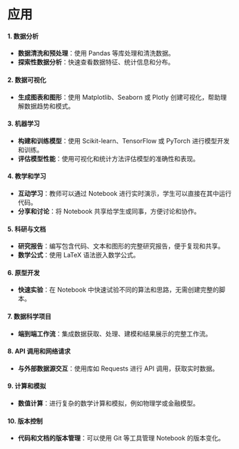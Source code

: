 # 应用

#### 1. 数据分析

* **数据清洗和预处理**：使用 Pandas 等库处理和清洗数据。
* **探索性数据分析**：快速查看数据特征、统计信息和分布。

#### 2. 数据可视化

* **生成图表和图形**：使用 Matplotlib、Seaborn 或 Plotly 创建可视化，帮助理解数据趋势和模式。

#### 3. 机器学习

* **构建和训练模型**：使用 Scikit-learn、TensorFlow 或 PyTorch 进行模型开发和训练。
* **评估模型性能**：使用可视化和统计方法评估模型的准确性和表现。

#### 4. 教学和学习

* **互动学习**：教师可以通过 Notebook 进行实时演示，学生可以直接在其中运行代码。
* **分享和讨论**：将 Notebook 共享给学生或同事，方便讨论和协作。

#### 5. 科研与文档

* **研究报告**：编写包含代码、文本和图形的完整研究报告，便于复现和共享。
* **数学公式**：使用 LaTeX 语法嵌入数学公式。

#### 6. 原型开发

* **快速实验**：在 Notebook 中快速试验不同的算法和思路，无需创建完整的脚本。

#### 7. 数据科学项目

* **端到端工作流**：集成数据获取、处理、建模和结果展示的完整工作流。

#### 8. API 调用和网络请求

* **与外部数据源交互**：使用库如 Requests 进行 API 调用，获取实时数据。

#### 9. 计算和模拟

* **数值计算**：进行复杂的数学计算和模拟，例如物理学或金融模型。

#### 10. 版本控制

* **代码和文档的版本管理**：可以使用 Git 等工具管理 Notebook 的版本变化。

